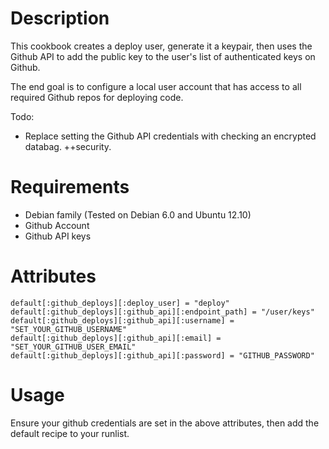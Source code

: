 Description
===========

This cookbook creates a deploy user, generate it a keypair, then uses the Github API to add the public key to the user's list of authenticated keys on Github.

The end goal is to configure a local user account that has access to all required Github repos for deploying code.

Todo:

- Replace setting the Github API credentials with checking an encrypted databag. ++security.

Requirements
============

- Debian family (Tested on Debian 6.0 and Ubuntu 12.10)
- Github Account
- Github API keys

Attributes
==========


    default[:github_deploys][:deploy_user] = "deploy"
    default[:github_deploys][:github_api][:endpoint_path] = "/user/keys"
    default[:github_deploys][:github_api][:username] = "SET_YOUR_GITHUB_USERNAME"
    default[:github_deploys][:github_api][:email] = "SET_YOUR_GITHUB_USER_EMAIL"
    default[:github_deploys][:github_api][:password] = "GITHUB_PASSWORD"


Usage
=====

Ensure your github credentials are set in the above attributes, then add the default recipe to your runlist.
